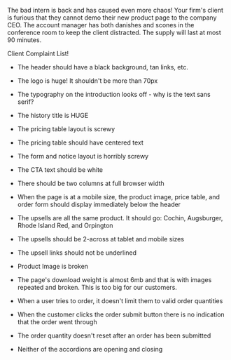 The bad intern is back and has caused even more chaos! Your firm's client is furious that they cannot demo their new product page to the company CEO. The account manager has both danishes and scones in the conference room to keep the client distracted. The supply will last at most 90 minutes.

Client Complaint List!

* The header should have a black background, tan links, etc.
* The logo is huge! It shouldn't be more than 70px
* The typography on the introduction looks off - why is the text sans serif?
* The history title is HUGE
* The pricing table layout is screwy
* The pricing table should have centered text
* The form and notice layout is horribly screwy
* The CTA text should be white
* There should be two columns at full browser width
* When the page is at a mobile size, the product image, price table, and order form should display immediately below the header
* The upsells are all the same product. It should go: Cochin, Augsburger, Rhode Island Red, and Orpington
* The upsells should be 2-across at tablet and mobile sizes
* The upsell links should not be underlined
* Product Image is broken
* The page's download weight is almost 6mb and that is with images repeated and broken. This is too big for our customers.

* When a user tries to order, it doesn't limit them to valid order quantities
* When the customer clicks the order submit button there is no indication that the order went through
* The order quantity doesn't reset after an order has been submitted
* Neither of the accordions are opening and closing



